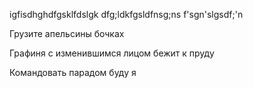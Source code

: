 igfisdhghdfgsklfdslgk
dfg;ldkfgsldfnsg;ns
f'sgn'slgsdf;\'n

Грузите апельсины бочках

Графиня с изменившимся лицом бежит к пруду

Командовать парадом буду я
